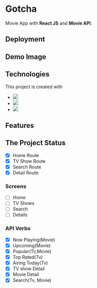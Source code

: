 # Gotcha
Movie App with **React JS** and **Movie API**.

## Deployment

## Demo Image

## Technologies

This project is created with 
* <img src = "https://img.shields.io/badge/-HTML5-E34F26?style=flat&logo=html5&logoColor=white"> 
* <img src = "https://img.shields.io/badge/-CSS3-1572B6?style=flat&logo=css3&logoColor=white">
* <img src="https://img.shields.io/badge/-JavaScript-eed718?style=flat&logo=javascript&logoColor=ffffff">

## Features


## The Project Status


- [x] Home Route
- [x] TV Show Route
- [x] Search Route
- [x] Detail Route 
 
### Screens

- [ ] Home
- [ ] TV Shows
- [ ] Search
- [ ] Details

### API Verbs

- [x] Now Playing(Movie)
- [x] Upcoming(Movie)
- [x] Popular(Tv,Movie)
- [x] Top Rated(Tv)
- [x] Airing Today(Tv)
- [x] TV show Detail
- [x] Movie Detail
- [x] Search(Tv, Movie)